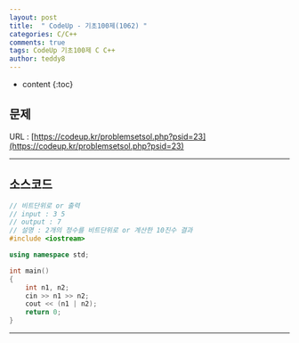 ```yaml
---
layout: post   
title:  " CodeUp - 기초100제(1062) "
categories: C/C++
comments: true
tags: CodeUp 기초100제 C C++
author: teddy8  
---
```

* content
{:toc}

## 문제
URL : [https://codeup.kr/problemsetsol.php?psid=23](https://codeup.kr/problemsetsol.php?psid=23)

---

## 소스코드
``` cpp
// 비트단위로 or 출력
// input : 3 5
// output : 7
// 설명 : 2개의 정수를 비트단위로 or 계산한 10진수 결과
#include <iostream>

using namespace std;

int main()
{
	int n1, n2;
	cin >> n1 >> n2;
	cout << (n1 | n2);
	return 0;
}
```

---
